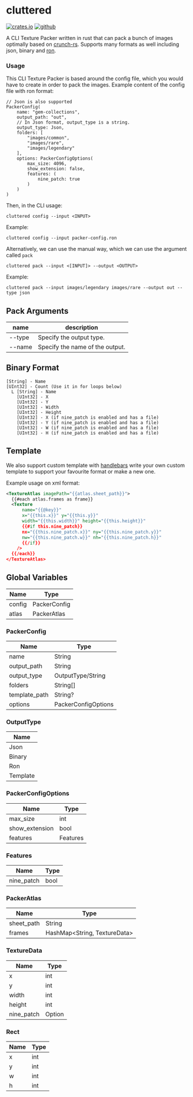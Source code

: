 # cluttered
[![crates.io][crates-svg]][crates-link] [![github][github-svg]][github-link]


A CLI Texture Packer written in rust that can pack a bunch of images optimally based on [crunch-rs](https://github.com/ChevyRay/crunch-rs). Supports many formats as well including json, binary and [ron](https://github.com/ron-rs/ron).

### Usage
This CLI Texture Packer is based around the config file, which you would have to create in order to pack the images.
Example content of the config file with ron format:
```ron
// Json is also supported
PackerConfig(
    name: "gem-collections",
    output_path: "out",
    // In Json format, output_type is a string.
    output_type: Json,
    folders: [
        "images/common",
        "images/rare",
        "images/legendary"
    ],
    options: PackerConfigOptions(
        max_size: 4096,
        show_extension: false,
        features: (
            nine_patch: true 
        )
    )
)
```
Then, in the CLI usage:

`cluttered config --input <INPUT>`

Example:

`cluttered config --input packer-config.ron`

Alternatively, we can use the manual way, which we can use the argument called `pack`


`cluttered pack --input <[INPUT]> --output <OUTPUT>`

Example:

`cluttered pack --input images/legendary images/rare --output out --type json`

## Pack Arguments

|name         |description|
|-------------|-----------|
|--type       |Specify the output type.
|--name       |Specify the name of the output.

## Binary Format
```
[String] - Name
[UInt32] - Count (Use it in for loops below)
  L [String] - Name
    [UInt32] - X
    [UInt32] - Y
    [UInt32] - Width
    [UInt32] - Height
    [UInt32] - X (if nine_patch is enabled and has a file)
    [UInt32] - Y (if nine_patch is enabled and has a file)
    [UInt32] - W (if nine_patch is enabled and has a file)
    [UInt32] - H (if nine_patch is enabled and has a file)
```

[crates-svg]: https://img.shields.io/crates/v/cluttered.svg
[github-svg]: https://img.shields.io/github/v/release/Terria-K/cluttered
[github-link]: https://github.com/Terria-K/cluttered/releases
[crates-link]: https://crates.io/crates/cluttered

## Template
We also support custom template with [handlebars](https://handlebarsjs.com/guide/block-helpers.html) write your own custom template to support your favourite format or make a new one.

Example usage on xml format:
```xml
<TextureAtlas imagePath="{{atlas.sheet_path}}">
  {{#each atlas.frames as frame}}
  <Texture 
      name="{{@key}}" 
      x="{{this.x}}" y="{{this.y}}" 
      width="{{this.width}}" height="{{this.height}}"
      {{#if this.nine_patch}}
      nx="{{this.nine_patch.x}}" ny="{{this.nine_patch.y}}"
      nw="{{this.nine_patch.w}}" nh="{{this.nine_patch.h}}"
      {{/if}}
    />
  {{/each}}
</TextureAtlas>
```

## Global Variables
|Name         |Type       |
|-------------|-----------|
|config       |PackerConfig
|atlas        |PackerAtlas


### PackerConfig

|Name         |Type       |
|-------------|-----------|
|name         |String
|output_path  |String
|output_type  |OutputType/String
|folders      |String[]
|template_path|String?
|options      |PackerConfigOptions

### OutputType
|Name         |
|-------------|
|Json         |
|Binary       |
|Ron          |
|Template     |


### PackerConfigOptions
|Name          |Type       |
|--------------|-----------|
|max_size      |int
|show_extension|bool
|features      |Features

### Features
|Name          |Type       |
|--------------|-----------|
|nine_patch    |bool

### PackerAtlas
|Name          |Type       |
|--------------|-----------|
|sheet_path    |String
|frames        |HashMap<String, TextureData>

### TextureData
|Name          |Type       |
|--------------|-----------|
|x             |int
|y             |int
|width         |int
|height        |int
|nine_patch    |Option<Rect>

### Rect
|Name          |Type       |
|--------------|-----------|
|x             |int
|y             |int
|w             |int
|h             |int
